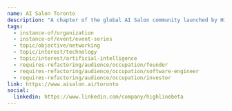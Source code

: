 ```yaml
---
name: AI Salon Toronto
description: "A chapter of the global AI Salon community launched by Highline Beta in 2024. AI Salon Toronto brings together AI founders, builders, investors, and partners through monthly thematic events showcasing engaging content focused on building and deploying AI-powered solutions. Features guest speakers, startup showcases, pitch sessions, and networking opportunities for technical founders and corporate innovators."
tags:
  - instance-of/organization
  - instance-of/event/event-series
  - topic/objective/networking
  - topic/interest/technology
  - topic/interest/artificial-intelligence
  - requires-refactoring/audience/occupation/founder
  - requires-refactoring/audience/occupation/software-engineer
  - requires-refactoring/audience/occupation/investor
link: https://www.aisalon.ai/toronto
social:
  linkedin: https://www.linkedin.com/company/highlinebeta
---
```

